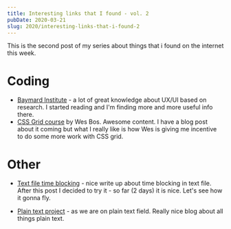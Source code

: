 ```yaml
---
title: Interesting links that I found - vol. 2
pubDate: 2020-03-21
slug: 2020/interesting-links-that-i-found-2
---
```


This is the second post of my series about things that i found on the internet this week.

# Coding

- [Baymard Institute](https://baymard.com/) - a lot of great knowledge about UX/UI based on research.
  I started reading and I'm finding more and more useful info there.
- [CSS Grid course](cssgrid.io/) by Wes Bos. Awesome content. I have a blog post about it coming but
  what I really like is how Wes is giving me incentive to do some more work with CSS grid.

# Other

- [Text file time blocking](https://www.calnewport.com/blog/2020/03/16/text-file-time-blocking/) - nice
  write up about time blocking in text file. After this post I decided to try it - so far (2 days) it
  is nice. Let's see how it gonna fly.

- [Plain text project](https://plaintextproject.online/) - as we are on plain text field. Really nice
  blog about all things plain text.
